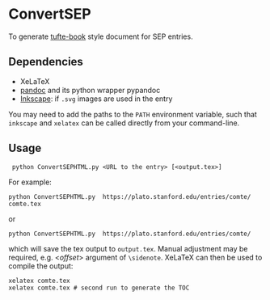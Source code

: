 # ConvertSEP
To generate [tufte-book](https://tufte-latex.github.io/tufte-latex/) style document for SEP entries.
## Dependencies
* XeLaTeX 
* [pandoc](http://pandoc.org/) and its python wrapper pypandoc
* [Inkscape](https://inkscape.org/): if `.svg` images are used in the entry

You may need to add the paths to the `PATH` environment variable, such that `inkscape` and `xelatex` can be called directly from your command-line.

## Usage
```
 python ConvertSEPHTML.py <URL to the entry> [<output.tex>]
```
For example:
```
python ConvertSEPHTML.py  https://plato.stanford.edu/entries/comte/ comte.tex
```
or
```
python ConvertSEPHTML.py  https://plato.stanford.edu/entries/comte/
```
which will save the tex output to `output.tex`. Manual adjustment may be required, e.g. <*offset*> argument of `\sidenote`. XeLaTeX can then be used to compile the output:
```
xelatex comte.tex
xelatex comte.tex # second run to generate the TOC
```
